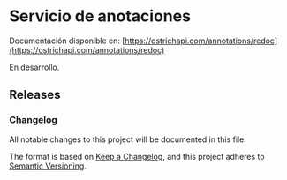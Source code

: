 # Servicio de anotaciones

Documentación disponible en: [https://ostrichapi.com/annotations/redoc](https://ostrichapi.com/annotations/redoc)

En desarrollo.

## Releases

### Changelog

All notable changes to this project will be documented in this file.

The format is based on [Keep a Changelog](https://keepachangelog.com/en/1.0.0/),
and this project adheres to [Semantic Versioning](https://semver.org/spec/v2.0.0.html).
